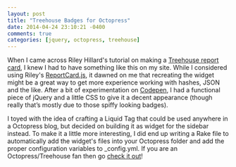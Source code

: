```yaml
---
layout: post
title: "Treehouse Badges for Octopress"
date: 2014-04-24 23:10:21 -0400
comments: true
categories: [jquery, octopress, treehouse]
---
```

When I came across Riley Hillard's tutorial on making a [Treehouse report card](http://rileyh.com/treehouse-badges-widget/), I knew I had to have something like this on my site. While I considered using Riley's [ReportCard.js](http://reportcard.rileyh.com/), it dawned on me that recreating the widget might be a great way to get more experience working with hashes, JSON and the like. After a bit of experimentation on [Codepen](http://codepen.io/johnkeith/pen/ocIaj), I had a functional piece of jQuery and a little CSS to give it a decent appearance (though really that’s mostly due to those spiffy looking badges). 

I toyed with the idea of crafting a Liquid Tag that could be used anywhere in a Octopress blog, but decided on building it as widget for the sidebar instead. To make it a little more interesting, I did end up writing a Rake file to automatically add the widget's files into your Octopress folder and add the proper configuration variables to _config.yml. If you are an Octopress/Treehouse fan then go [check it out](https://github.com/johnkeith/TreehouseBadgesOctopress)!
